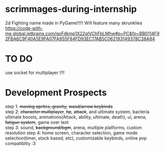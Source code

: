 # scrimmages-during-internship
2d Fighting name made in PyGame!!!!!
Will feature many skrunklies
https://code-with-me.global.jetbrains.com/goFdkmp1X22glVChFbLMhw#p=PC&fp=BB0114F92FBA6C9F40A5E9FA07FA955F84FD93EC17AB5C062193149378C38A84
# TO DO
use socket for multiplayer !!!!  




# Development Prospects
step 1: ~~moving sprites, gravity,~~ ~~wasd/arrow keybinds~~  
step 2: ~~character multiplayer~~, ~~hp~~, ~~attack~~, and ultimate system, bacteria ultimate boosts, animations(Attack, ability, ultimate, death), ui, arena, ~~fatigue system~~, game over text  
step 3: sound, ~~background/bgm~~, arena, multiple platforms, custom resolution
step 4: home screen, character selection, game mode selection(timer, stock based, etc), customizable keybinds, online pvp compatiblity :3
